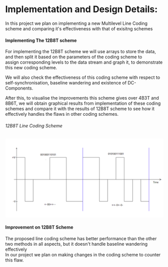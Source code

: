 # Implementation and Design Details:

In this project we plan on implementing a new Multilevel Line Coding scheme and comparing it's effectiveness with that of exisitng schemes<br/>

<h4>Implementing The 12B8T scheme</h4>

For implementing the 12B8T scheme we will use arrays to store the data, and then split it based on the parameters of the coding scheme to<br/>
assign corresponding levels to the data stream and graph it, to demonstrate this new coding scheme.
<br/>

We will also check the effectiveness of this coding scheme with respect to self-synchronisation, baseline wandering and existence of DC-Components.<br/>

After this, to visualise the improvements this scheme gives over 4B3T and 8B6T, we will obtain graphical results from implementation of these coding<br/>
schemes and compare it with the results of 12B8T scheme to see how it effectively handles the flaws in other coding schemes.
<br/>
###### 12B8T Line Coding Scheme
![Image 1](Images/Image1.jpg?raw=true "12B8T Multilevel Line Coding Scheme")

<h4>Improvement on 12B8T Scheme</h4>

The proposed line coding scheme has better performance than the other two methods in all aspects, but it doesn't handle baseline wandering effectively<br/>
In our project we plan on making changes in the coding scheme to counter this flaw.





